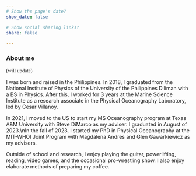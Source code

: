```yaml
---
# Show the page's date?
show_date: false

# Show social sharing links?
share: false

---
```


### About me ###
<p style="font-family: garamond">
 (will update)
 
 I was born and raised in the Philippines. In 2018, I graduated from the National Institute of Physics of the University of the Philippines Diliman with a BS in Physics. After this, I worked for 3 years at the Marine Science Institute as a research associate in the Physical Oceanography Laboratory, led by Cesar Villanoy.
 
 In 2021, I moved to the US to start my MS Oceanography program at Texas A&M University with Steve DiMarco as my adviser. I graduated in August of 2023.\nIn the fall of 2023, I started my PhD in Physical Oceanography at the MIT-WHOI Joint Program with Magdalena Andres and Glen Gawarkiewicz as my advisers.
 
 Outside of school and research, I enjoy playing the guitar, powerlifting, reading, video games, and the occasional pro-wrestling show. I also enjoy elaborate methods of preparing my coffee.
</p>




